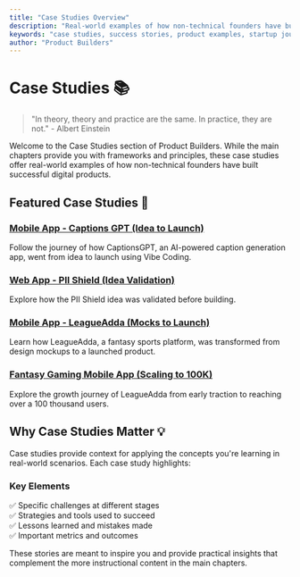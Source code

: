 ```yaml
---
title: "Case Studies Overview"
description: "Real-world examples of how non-technical founders have built successful digital products using AI and no-code tools."
keywords: "case studies, success stories, product examples, startup journey, AI products, no-code development"
author: "Product Builders"
---
```


# Case Studies 📚

> "In theory, theory and practice are the same. In practice, they are not." - Albert Einstein

<div class="content-box">

Welcome to the Case Studies section of Product Builders. While the main chapters provide you with frameworks and principles, these case studies offer real-world examples of how non-technical founders have built successful digital products.

</div>

## Featured Case Studies 🌟

<div class="content-box">

### [Mobile App - Captions GPT (Idea to Launch)](/case-studies/captions-gpt-launching)
Follow the journey of how CaptionsGPT, an AI-powered caption generation app, went from idea to launch using Vibe Coding.

### [Web App - PII Shield (Idea Validation)](/case-studies/pii-shield-validation)
Explore how the PII Shield idea was validated before building.

### [Mobile App - LeagueAdda (Mocks to Launch)](/case-studies/leagueadda-mocks-to-launch)
Learn how LeagueAdda, a fantasy sports platform, was transformed from design mockups to a launched product.

### [Fantasy Gaming Mobile App (Scaling to 100K)](/case-studies/leagueadda-scaling)
Explore the growth journey of LeagueAdda from early traction to reaching over a 100 thousand users.

</div>

## Why Case Studies Matter 💡

<div class="content-box">

Case studies provide context for applying the concepts you're learning in real-world scenarios. Each case study highlights:

### Key Elements
✅ Specific challenges at different stages  
✅ Strategies and tools used to succeed  
✅ Lessons learned and mistakes made  
✅ Important metrics and outcomes  

These stories are meant to inspire you and provide practical insights that complement the more instructional content in the main chapters.

</div>